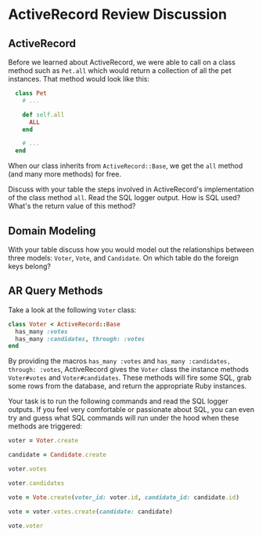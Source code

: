 # ActiveRecord Review Discussion

## ActiveRecord

Before we learned about ActiveRecord, we were able to call on a class method such as `Pet.all` which would return a collection of all the pet instances. That method would look like this:

```ruby
  class Pet
    # ...

    def self.all
      ALL
    end

    # ...
  end
```

When our class inherits from `ActiveRecord::Base`, we get the `all` method (and many more methods) for free.

Discuss with your table the steps involved in ActiveRecord's implementation of the class method `all`.  Read the SQL logger output. How is SQL used? What's the return value of this method?

## Domain Modeling

With your table discuss how you would model out the relationships between three models: `Voter`, `Vote`, and `Candidate`.  On which table do the foreign keys belong?

## AR Query Methods

Take a look at the following `Voter` class:

```ruby
class Voter < ActiveRecord::Base
  has_many :votes
  has_many :candidates, through: :votes
end
```

By providing the macros `has_many :votes` and `has_many :candidates, through: :votes`, ActiveRecord gives the `Voter` class the instance methods `Voter#votes` and `Voter#candidates`. These methods will fire some SQL, grab some rows from the database, and return the appropriate Ruby instances.

Your task is to run the following commands and read the SQL logger outputs. If you feel very comfortable or passionate about SQL, you can even try and guess what SQL commands will run under the hood when these methods are triggered:

```ruby
voter = Voter.create

candidate = Candidate.create

voter.votes

voter.candidates

vote = Vote.create(voter_id: voter.id, candidate_id: candidate.id)

vote = voter.votes.create(candidate: candidate)

vote.voter


```
